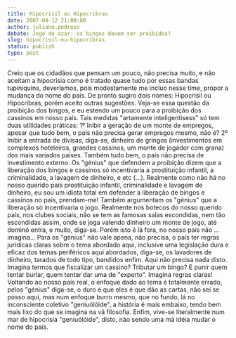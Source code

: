 ```yaml
---
title: Hipocrisil ou Hipocribras
date: 2007-04-12 21:00:00
author: juliano.pedroso
debate: Jogo de azar: os bingos devem ser proibidos?
slug: hipocrisil-ou-hipocribras
status: publish 
type: post
---
```


Creio que os cidadãos que pensam um pouco, não precisa muito, e não aceitam a hipocrisia como é tratado quase tudo por essas bandas tupiniquins, deveríamos, pois modestamente me incluo nesse time, propor a mudança do nome do país. De pronto sugiro dois nomes: Hipocrisil ou Hipocribras, porém aceito outras sugestões. Veja-se essa questão da proibição dos bingos, e eu estendo um pouco para a proibição dos cassinos em nosso país. Tais medidas "artamente inteligentisess" só tem duas utilidades práticas: 1º Inibir a geração de um monte de empregos, apesar que tudo bem, o país não precisa gerar empregos mesmo, não é? 2º Inibir a entrada de divisas, diga-se, dinheiro de gringos (investimentos em complexos hoteleiros, grandes cassinos, um monte de jogador com grana) dos mais variados países. Também tudo bem, o país não precisa de investimento externo. Os "génius" que defendem a proibição dizem que a liberação dos bingos e cassinos só incentivaria a prostituição infantil, a criminalidade, a lavagem de dinheiro, e etc (...). Realmente como não há no nosso querido país prostituição infantil, criminalidade e lavagem de dinheiro, eu sou um idiota total em defender a liberação de bingos e cassinos no país, prendam-me! Também argumentam os "génius" que a liberação só incentivaria o jogo. Realmente nos botecos do nosso querido país, nos clubes sociais, não se tem as famosas salas escondidas, nem tão escondidas assim, onde se joga valendo dinheiro um monte de jogo, até dominó entra, e muito, diga-se. Porém isto é lá fora, no nosso país não ... imagina... Para os "génius" não vale apena, não precisa, o país ter regras jurídicas claras sobre o tema abordado aqui, inclusive uma legislação dura e eficaz dos temas periféricos aqui abordados, diga-se, os lavadores de dinheiro, tarados de todo tipo, bandidos enfim. Aqui não precisa nada disto. Imagina termos que fiscalizar um cassino? Tributar um bingo? E punir quem tentar burlar, quem tentar dar uma de "experto". Imagina regras claras! Voltando ao nosso país real, o enfoque dado ao tema é totalmente errado, pelos "génius" diga-se, o duro é que eles é que dão as cartas, não sei se posso aqui, mas num enfoque burro mesmo, que no fundo, lá no inconsciente coletivo "geniuólóide", a história é mais embaixo, tendo bem mais lixo do que se imagina na vã filosofia. Enfim, vive-se literalmente num mar de hipocrisia "geniuólóide", disto, não sendo uma má idéia mudar o nome do país.
